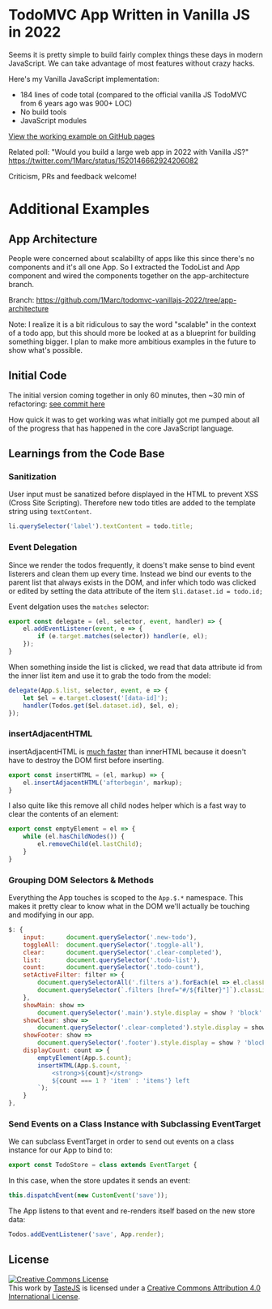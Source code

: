 # TodoMVC App Written in Vanilla JS in 2022

Seems it is pretty simple to build fairly complex things these days in modern JavaScript. We can take advantage of most features without crazy hacks. 

Here's my Vanilla JavaScript implementation:

- 184 lines of code total (compared to the official vanilla JS TodoMVC from 6 years ago was 900+ LOC)
- No build tools
- JavaScript modules

[View the working example on GitHub pages](https://1marc.github.io/todomvc-vanillajs-2022/)

Related poll: "Would you build a large web app in 2022 with Vanilla JS?" https://twitter.com/1Marc/status/1520146662924206082

Criticism, PRs and feedback welcome!

# Additional Examples

## App Architecture

People were concerned about scalabillty of apps like this since there's no components and it's all one App. So I extracted the TodoList and App component and wired the components together on the app-architecture branch.

Branch: https://github.com/1Marc/todomvc-vanillajs-2022/tree/app-architecture

Note: I realize it is a bit ridiculous to say the word "scalable" in the context of a todo app, but this should more be looked at as a blueprint for building something bigger. I plan to make more ambitious examples in the future to show what's possible.

## Initial Code

The initial version coming together in only 60 minutes, then ~30 min of refactoring: [see commit here](https://github.com/1Marc/todomvc-vanillajs-2022/tree/fb3c61ed104c440f0c29e3a074b6777c791aa2f6)

How quick it was to get working was what initially got me pumped about all of the progress that has happened in the core JavaScript language.

## Learnings from the Code Base

### Sanitization

User input must be sanatized before displayed in the HTML to prevent XSS (Cross Site Scripting). Therefore new todo titles are added to the template string using `textContent`.

```javascript
li.querySelector('label').textContent = todo.title;
```

### Event Delegation

Since we render the todos frequently, it doens't make sense to bind event listerers and clean them up every time. Instead we bind our events to the parent list that always exists in the DOM, and infer which todo was clicked or edited by setting the data attribute of the item `$li.dataset.id = todo.id;`

Event delgation uses the `matches` selector:

```javascript
export const delegate = (el, selector, event, handler) => {
    el.addEventListener(event, e => {
        if (e.target.matches(selector)) handler(e, el);
    });
}
```

When something inside the list is clicked, we read that data attribute id from the inner list item and use it to grab the todo from the model:

```javascript
delegate(App.$.list, selector, event, e => {
	let $el = e.target.closest('[data-id]');
	handler(Todos.get($el.dataset.id), $el, e);
});
```

### insertAdjacentHTML

insertAdjacentHTML is [much faster](https://www.measurethat.net/Benchmarks/Show/10750/0/insertadjacenthtml-vs-innerhtml#latest_results_block) than innerHTML because it doesn't have to destroy the DOM first before inserting.

```javascript
export const insertHTML = (el, markup) => {
	el.insertAdjacentHTML('afterbegin', markup);
}
```

I also quite like this remove all child nodes helper which is a fast way to clear the contents of an element:

```javascript
export const emptyElement = el => {
	while (el.hasChildNodes()) {
		el.removeChild(el.lastChild);
	}
}
```

### Grouping DOM Selectors & Methods

Everything the App touches is scoped to the `App.$.*` namespace. This makes it pretty clear to know what in the DOM we'll actually be touching and modifying in our app.

```javascript
$: {
	input:		document.querySelector('.new-todo'),
	toggleAll:	document.querySelector('.toggle-all'),
	clear:		document.querySelector('.clear-completed'),
	list:		document.querySelector('.todo-list'),
	count:		document.querySelector('.todo-count'),
	setActiveFilter: filter => {
		document.querySelectorAll('.filters a').forEach(el => el.classList.remove('selected')),
		document.querySelector(`.filters [href="#/${filter}"]`).classList.add('selected');
	},
	showMain: show =>
		document.querySelector('.main').style.display = show ? 'block': 'none',
	showClear: show =>
		document.querySelector('.clear-completed').style.display = show ? 'block': 'none',
	showFooter: show =>
		document.querySelector('.footer').style.display = show ? 'block': 'none',
	displayCount: count => {
		emptyElement(App.$.count);
		insertHTML(App.$.count, `
			<strong>${count}</strong>
			${count === 1 ? 'item' : 'items'} left
		`);
	}
},
```

### Send Events on a Class Instance with Subclassing EventTarget

We can subclass EventTarget in order to send out events on a class instance for our App to bind to:

```javascript
export const TodoStore = class extends EventTarget {
```

In this case, when the store updates it sends an event:

```javascript
this.dispatchEvent(new CustomEvent('save'));
```

The App listens to that event and re-renders itself based on the new store data:
 
```javascript
Todos.addEventListener('save', App.render);
```

## License

<a rel="license" href="http://creativecommons.org/licenses/by/4.0/deed.en_US"><img alt="Creative Commons License" style="border-width:0" src="http://i.creativecommons.org/l/by/4.0/80x15.png" /></a><br />This <span xmlns:dct="http://purl.org/dc/terms/" href="http://purl.org/dc/dcmitype/InteractiveResource" rel="dct:type">work</span> by <a xmlns:cc="http://creativecommons.org/ns#" href="http://sindresorhus.com" property="cc:attributionName" rel="cc:attributionURL">TasteJS</a> is licensed under a <a rel="license" href="http://creativecommons.org/licenses/by/4.0/deed.en_US">Creative Commons Attribution 4.0 International License</a>.
